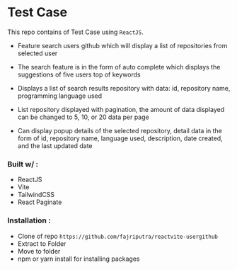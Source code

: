 # Test Case

This repo contains of Test Case using `ReactJS`.

- Feature search users github which will display a list of repositories from selected user
- The search feature is in the form of auto complete which displays the suggestions of five users top of keywords

- Displays a list of search results repository with data: id, repository name, programming language used

- List repository displayed with pagination, the amount of data displayed can be changed to 5, 10, or 20 data per page

- Can display popup details of the selected repository, detail data in the form of id, repository name, language used, description, date created, and the last updated date

### Built w/ :

- ReactJS
- Vite
- TailwindCSS
- React Paginate

### Installation :

- Clone of repo `https://github.com/fajriputra/reactvite-usergithub`
- Extract to Folder
- Move to folder
- npm or yarn install for installing packages
